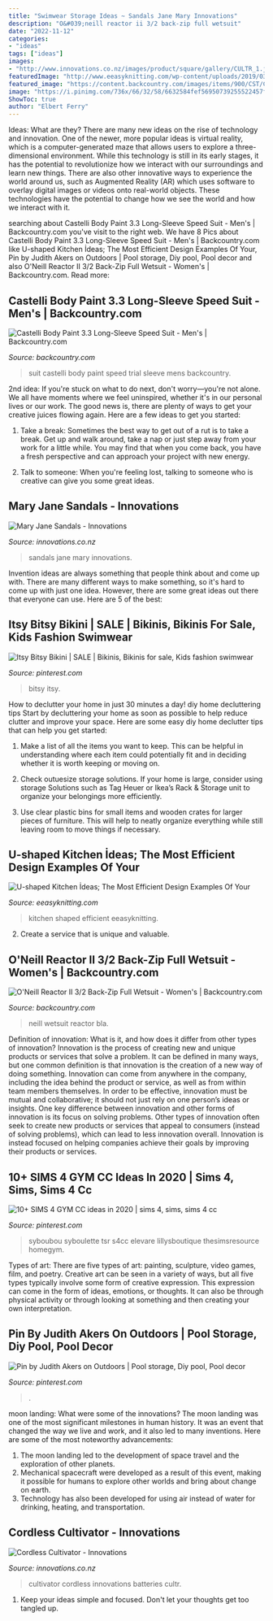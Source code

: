 ```yaml
---
title: "Swimwear Storage Ideas ~ Sandals Jane Mary Innovations"
description: "O&#039;neill reactor ii 3/2 back-zip full wetsuit"
date: "2022-11-12"
categories:
- "ideas"
tags: ["ideas"]
images:
- "http://www.innovations.co.nz/images/product/square/gallery/CULTR_1.jpg"
featuredImage: "http://www.eeasyknitting.com/wp-content/uploads/2019/03/kitchen_posts_daily_51520515_1980807845557634_6396213334226153876_n.jpg"
featured_image: "https://content.backcountry.com/images/items/900/CST/CST00FT/BLAA.jpg"
image: "https://i.pinimg.com/736x/66/32/58/6632584fef56950739255522457f6498--bikinis.jpg"
ShowToc: true
author: "Elbert Ferry"
---
```



Ideas: What are they?
There are many new ideas on the rise of technology and innovation. One of the newer, more popular ideas is virtual reality, which is a computer-generated maze that allows users to explore a three-dimensional environment. While this technology is still in its early stages, it has the potential to revolutionize how we interact with our surroundings and learn new things. There are also other innovative ways to experience the world around us, such as Augmented Reality (AR) which uses software to overlay digital images or videos onto real-world objects. These technologies have the potential to change how we see the world and how we interact with it.

	

		
searching about Castelli Body Paint 3.3 Long-Sleeve Speed Suit - Men&#039;s | Backcountry.com you've visit to the right web. We have 8 Pics about Castelli Body Paint 3.3 Long-Sleeve Speed Suit - Men&#039;s | Backcountry.com like U-shaped Kitchen İdeas; The Most Efficient Design Examples Of Your, Pin by Judith Akers on Outdoors | Pool storage, Diy pool, Pool decor and also O&#039;Neill Reactor II 3/2 Back-Zip Full Wetsuit - Women&#039;s | Backcountry.com. Read more:
		
    
## Castelli Body Paint 3.3 Long-Sleeve Speed Suit - Men&#039;s | Backcountry.com

<img loading=lazy src="https://content.backcountry.com/images/items/900/CST/CST00FT/BLAA.jpg" onerror="this.onerror=null;this.src='https://tse1.mm.bing.net/th?id=OIP.zjtEfHPvbr35WKsMW9y98gHaHa&amp;pid=15.1';" alt="Castelli Body Paint 3.3 Long-Sleeve Speed Suit - Men&#039;s | Backcountry.com">

_Source: backcountry.com_

>suit castelli body paint speed trial sleeve mens backcountry. 

	

2nd idea:
If you're stuck on what to do next, don't worry—you're not alone. We all have moments where we feel uninspired, whether it's in our personal lives or our work. The good news is, there are plenty of ways to get your creative juices flowing again.
Here are a few ideas to get you started:

1. Take a break: Sometimes the best way to get out of a rut is to take a break. Get up and walk around, take a nap or just step away from your work for a little while. You may find that when you come back, you have a fresh perspective and can approach your project with new energy.

2. Talk to someone: When you're feeling lost, talking to someone who is creative can give you some great ideas.

    
## Mary Jane Sandals - Innovations

<img loading=lazy src="http://www.innovations.co.nz/images/product/square/medium/16D20.jpg" onerror="this.onerror=null;this.src='https://tse2.mm.bing.net/th?id=OIP.J76OJWp7NzIhl3aPZdNavgAAAA&amp;pid=15.1';" alt="Mary Jane Sandals - Innovations">

_Source: innovations.co.nz_

>sandals jane mary innovations. 

	

Invention ideas are always something that people think about and come up with. There are many different ways to make something, so it's hard to come up with just one idea. However, there are some great ideas out there that everyone can use. Here are 5 of the best: 

    
## Itsy Bitsy Bikini | SALE | Bikinis, Bikinis For Sale, Kids Fashion Swimwear

<img loading=lazy src="https://i.pinimg.com/736x/66/32/58/6632584fef56950739255522457f6498--bikinis.jpg" onerror="this.onerror=null;this.src='https://tse1.mm.bing.net/th?id=OIP.a8H85reXA78dkxnvhC3JTAHaK3&amp;pid=15.1';" alt="Itsy Bitsy Bikini | SALE | Bikinis, Bikinis for sale, Kids fashion swimwear">

_Source: pinterest.com_

>bitsy itsy. 

	

How to declutter your home in just 30 minutes a day!
diy home decluttering tips
Start by decluttering your home as soon as possible to help reduce clutter and improve your space. Here are some easy diy home declutter tips that can help you get started:

1. Make a list of all the items you want to keep. This can be helpful in understanding where each item could potentially fit and in deciding whether it is worth keeping or moving on.

2. Check outuesize storage solutions. If your home is large, consider using storage Solutions such as Tag Heuer or Ikea’s Rack & Storage unit to organize your belongings more efficiently.

3. Use clear plastic bins for small items and wooden crates for larger pieces of furniture. This will help to neatly organize everything while still leaving room to move things if necessary. 


    
## U-shaped Kitchen İdeas; The Most Efficient Design Examples Of Your

<img loading=lazy src="http://www.eeasyknitting.com/wp-content/uploads/2019/03/kitchen_posts_daily_51520515_1980807845557634_6396213334226153876_n.jpg" onerror="this.onerror=null;this.src='https://tse3.mm.bing.net/th?id=OIP.wqf6XtJlVXeHCYyyyhCHFQHaLJ&amp;pid=15.1';" alt="U-shaped Kitchen İdeas; The Most Efficient Design Examples Of Your">

_Source: eeasyknitting.com_

>kitchen shaped efficient eeasyknitting. 

	

2. Create a service that is unique and valuable.

    
## O&#039;Neill Reactor II 3/2 Back-Zip Full Wetsuit - Women&#039;s | Backcountry.com

<img loading=lazy src="https://content.backcountry.com/images/items/1200/ONE/ONE018T/BLA.jpg" onerror="this.onerror=null;this.src='https://tse1.mm.bing.net/th?id=OIP.vbyoFPCiTG4-fEOpGBVQhQHaHa&amp;pid=15.1';" alt="O&#039;Neill Reactor II 3/2 Back-Zip Full Wetsuit - Women&#039;s | Backcountry.com">

_Source: backcountry.com_

>neill wetsuit reactor bla. 

	

Definition of innovation: What is it, and how does it differ from other types of innovation?
Innovation is the process of creating new and unique products or services that solve a problem. It can be defined in many ways, but one common definition is that innovation is the creation of a new way of doing something. Innovation can come from anywhere in the company, including the idea behind the product or service, as well as from within team members themselves. In order to be effective, innovation must be mutual and collaborative; it should not just rely on one person’s ideas or insights. 
One key difference between innovation and other forms of innovation is its focus on solving problems. Other types of innovation often seek to create new products or services that appeal to consumers (instead of solving problems), which can lead to less innovation overall. Innovation is instead focused on helping companies achieve their goals by improving their products or services.

    
## 10+ SIMS 4 GYM CC Ideas In 2020 | Sims 4, Sims, Sims 4 Cc

<img loading=lazy src="https://i.pinimg.com/474x/d5/bc/4d/d5bc4d46a83b9f2602c54a4a5b73b52f.jpg" onerror="this.onerror=null;this.src='https://tse2.mm.bing.net/th?id=OIP.MH9IprDOHFSdJvpHllY-MAAAAA&amp;pid=15.1';" alt="10+ SIMS 4 GYM CC ideas in 2020 | sims 4, sims, sims 4 cc">

_Source: pinterest.com_

>syboubou syboulette tsr s4cc elevare lillysboutique thesimsresource homegym. 

	

Types of art: There are five types of art: painting, sculpture, video games, film, and poetry.
Creative art can be seen in a variety of ways, but all five types typically involve some form of creative expression. This expression can come in the form of ideas, emotions, or thoughts. It can also be through physical activity or through looking at something and then creating your own interpretation.

    
## Pin By Judith Akers On Outdoors | Pool Storage, Diy Pool, Pool Decor

<img loading=lazy src="https://i.pinimg.com/originals/0e/21/5b/0e215b52343171a15b91b14f14c464b3.jpg" onerror="this.onerror=null;this.src='https://tse3.mm.bing.net/th?id=OIP.7bRzMGlPpVD7HOIGLXp9dwHaK9&amp;pid=15.1';" alt="Pin by Judith Akers on Outdoors | Pool storage, Diy pool, Pool decor">

_Source: pinterest.com_

>. 

	

moon landing: What were some of the innovations?
The moon landing was one of the most significant milestones in human history. It was an event that changed the way we live and work, and it also led to many inventions. Here are some of the most noteworthy advancements: 
1) The moon landing led to the development of space travel and the exploration of other planets. 
2) Mechanical spacecraft were developed as a result of this event, making it possible for humans to explore other worlds and bring about change on earth. 
3) Technology has also been developed for using air instead of water for drinking, heating, and transportation.

    
## Cordless Cultivator - Innovations

<img loading=lazy src="http://www.innovations.co.nz/images/product/square/gallery/CULTR_1.jpg" onerror="this.onerror=null;this.src='https://tse1.mm.bing.net/th?id=OIP.bFxB4UUYyNVDwwwd6YQBVwHaHa&amp;pid=15.1';" alt="Cordless Cultivator - Innovations">

_Source: innovations.co.nz_

>cultivator cordless innovations batteries cultr. 

	

1. Keep your ideas simple and focused. Don't let your thoughts get too tangled up.

